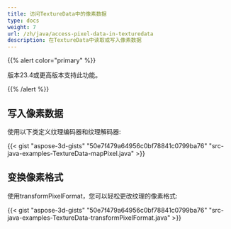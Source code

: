 ```yaml
---
title: 访问TextureData中的像素数据
type: docs
weight: 7
url: /zh/java/access-pixel-data-in-texturedata
description: 在TextureData中读取或写入像素数据
---
```

{{% alert color="primary" %}}

版本23.4或更高版本支持此功能。

{{% /alert %}}



##  **写入像素数据**

使用以下类定义纹理编码器和纹理解码器:


{{< gist "aspose-3d-gists" "50e7f479a64956c0bf78841c0799ba76" "src-java-examples-TextureData-mapPixel.java" >}}

##  **变换像素格式**

使用transformPixelFormat，您可以轻松更改纹理的像素格式:

{{< gist "aspose-3d-gists" "50e7f479a64956c0bf78841c0799ba76" "src-java-examples-TextureData-transformPixelFormat.java" >}}
